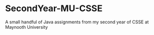 # SecondYear-MU-CSSE
A small handful of Java assignments from my second year of CSSE at Maynooth University
